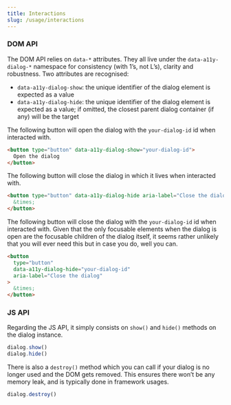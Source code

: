 ```yaml
---
title: Interactions
slug: /usage/interactions
---
```


### DOM API

The DOM API relies on `data-*` attributes. They all live under the `data-a11y-dialog-*` namespace for consistency (with 1’s, not L’s), clarity and robustness. Two attributes are recognised:

- `data-a11y-dialog-show`: the unique identifier of the dialog element is expected as a value
- `data-a11y-dialog-hide`: the unique identifier of the dialog element is expected as a value; if omitted, the closest parent dialog container (if any) will be the target

The following button will open the dialog with the `your-dialog-id` id when interacted with.

```html
<button type="button" data-a11y-dialog-show="your-dialog-id">
  Open the dialog
</button>
```

The following button will close the dialog in which it lives when interacted with.

```html
<button type="button" data-a11y-dialog-hide aria-label="Close the dialog">
  &times;
</button>
```

The following button will close the dialog with the `your-dialog-id` id when interacted with. Given that the only focusable elements when the dialog is open are the focusable children of the dialog itself, it seems rather unlikely that you will ever need this but in case you do, well you can.

```html
<button
  type="button"
  data-a11y-dialog-hide="your-dialog-id"
  aria-label="Close the dialog"
>
  &times;
</button>
```

### JS API

Regarding the JS API, it simply consists on `show()` and `hide()` methods on the dialog instance.

```js
dialog.show()
dialog.hide()
```

There is also a `destroy()` method which you can call if your dialog is no longer used and the DOM gets removed. This ensures there won’t be any memory leak, and is typically done in framework usages.

```js
dialog.destroy()
```
